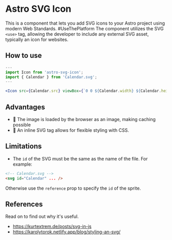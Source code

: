 # Astro SVG Icon

This is a component that lets you add SVG icons to your Astro project using modern Web Standards. #UseThePlatform
The component utilizes the SVG `<use>` tag, allowing the developer to include any external SVG asset, typically an icon for websites.

## How to use

```jsx
---
import Icon from 'astro-svg-icon';
import { Calendar } from 'Calendar.svg';
---

<Icon src={Calendar.src} viewBox={`0 0 ${Calendar.width} ${Calendar.height}`} />
```

## Advantages

- 🚀 The image is loaded by the browser as an image, making caching possible
- 💅 An inline SVG tag allows for flexible styling with CSS.

## Limitations

- The `id` of the SVG must be the same as the name of the file. For example:

```html title="Calendar.svg"
<!-- Calendar.svg -->
<svg id="Calendar" ... />
```

Otherwise use the `reference` prop to specify the `id` of the sprite.

## References

Read on to find out why it's useful.

- https://kurtextrem.de/posts/svg-in-js
- https://karolytorok.netlify.app/blog/styling-an-svg/
